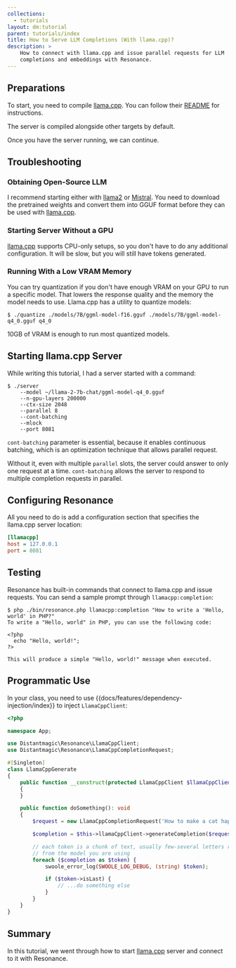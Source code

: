 ```yaml
---
collections:
  - tutorials
layout: dm:tutorial
parent: tutorials/index
title: How to Serve LLM Completions (With llama.cpp)?
description: >
    How to connect with llama.cpp and issue parallel requests for LLM 
    completions and embeddings with Resonance.
---
```


## Preparations

To start, you need to compile 
[llama.cpp](https://github.com/ggerganov/llama.cpp). You can follow their 
[README](https://github.com/ggerganov/llama.cpp/blob/master/README.md) for
instructions.

The server is compiled alongside other targets by default.

Once you have the server running, we can continue.

## Troubleshooting

### Obtaining Open-Source LLM

I recommend starting either with [llama2](https://ai.meta.com/llama/) or 
[Mistral](https://mistral.ai/). You need to download the pretrained weights
and convert them into GGUF format before they can be used with 
[llama.cpp](https://github.com/ggerganov/llama.cpp).

### Starting Server Without a GPU 

[llama.cpp](https://github.com/ggerganov/llama.cpp) supports CPU-only setups,
so you don't have to do any additional configuration. It will be slow, but
you will still have tokens generated.

### Running With a Low VRAM Memory

You can try quantization if you don't have enough VRAM on your GPU to run a 
specific model. That lowers the response quality and the memory the model
needs to use. Llama.cpp has a utility to quantize models:

```shell
$ ./quantize ./models/7B/ggml-model-f16.gguf ./models/7B/ggml-model-q4_0.gguf q4_0
```

10GB of VRAM is enough to run most quantized models.

## Starting llama.cpp Server

While writing this tutorial, I had a server started with a command:

```shell
$ ./server 
    --model ~/llama-2-7b-chat/ggml-model-q4_0.gguf 
    --n-gpu-layers 200000 
    --ctx-size 2048 
    --parallel 8 
    --cont-batching
    --mlock 
    --port 8081
```

`cont-batching` parameter is essential, because it enables 
continuous batching, which is an optimization technique that allows parallel 
request.

Without it, even with multiple `parallel` slots, the server could 
answer to only one request at a time. `cont-batching` allows the server to 
respond
to multiple completion requests in parallel.

## Configuring Resonance

All you need to do is add a configuration section that specifies the llama.cpp
server location:

```ini
[llamacpp]
host = 127.0.0.1
port = 8081
```

## Testing 

Resonance has built-in commands that connect to llama.cpp and issue requests.
You can send a sample prompt through `llamacpp:completion`:

```shell
$ php ./bin/resonance.php llamacpp:completion "How to write a 'Hello, world' in PHP?"
To write a "Hello, world" in PHP, you can use the following code:

<?php
  echo "Hello, world!";
?>

This will produce a simple "Hello, world!" message when executed.
```

## Programmatic Use

In your class, you need to use {{docs/features/dependency-injection/index}} to
inject `LlamaCppClient`:

```php
<?php

namespace App;

use Distantmagic\Resonance\LlamaCppClient;
use Distantmagic\Resonance\LlamaCppCompletionRequest;

#[Singleton]
class LlamaCppGenerate 
{
    public function __construct(protected LlamaCppClient $llamaCppClient) 
    {
    }

    public function doSomething(): void
    {
        $request = new LlamaCppCompletionRequest('How to make a cat happy?');

        $completion = $this->llamaCppClient->generateCompletion($request);

        // each token is a chunk of text, usually few-several letters returned
        // from the model you are using
        foreach ($completion as $token) {
            swoole_error_log(SWOOLE_LOG_DEBUG, (string) $token);

            if ($token->isLast) {
                // ...do something else
            }
        }
    }
}
```

## Summary

In this tutorial, we went through how to start 
[llama.cpp](https://github.com/ggerganov/llama.cpp) server and connect to it 
with Resonance.
